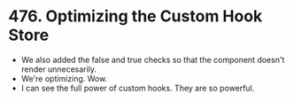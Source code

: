 # 476. Optimizing the Custom Hook Store
- We also added the false and true checks so that the component doesn't render unnecesarily. 
- We're optimizing. Wow.
- I can see the full power of custom hooks. They are so powerful. 